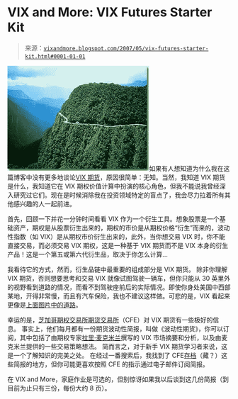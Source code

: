 <!--yml

category: 未分类

date: 2024-05-18 19:14:47

-->

# VIX and More: VIX Futures Starter Kit

> 来源：[`vixandmore.blogspot.com/2007/05/vix-futures-starter-kit.html#0001-01-01`](http://vixandmore.blogspot.com/2007/05/vix-futures-starter-kit.html#0001-01-01)

![](img/0f22ef6a2933fa80fe232f82b09e2511.png)如果有人想知道为什么我在这篇博客中没有更多地谈论[VIX 期货](http://cfe.cboe.com/Products/Products_VIX.aspx)，原因很简单：无知。当然，我知道 VIX 期货是什么，我知道它在 VIX 期权价值计算中扮演的核心角色，但我不能说我曾经深入研究过它们。现在是时候消除我在投资领域特定的盲点了，我会尽力拉着所有其他感兴趣的人一起前进。

首先，回顾一下并花一分钟时间看看 VIX 作为一个衍生工具。想象股票是一个基础资产，期权是从股票衍生出来的，期权的市价是从期权价格“衍生”而来的，波动性指数（如 VIX）是从期权市价衍生出来的，此外，当你想交易 VIX 时，你不能直接交易，而必须交易 VIX 期权，这是一种基于 VIX 期货而不是 VIX 本身的衍生产品！这是一个第五或第六代衍生品，取决于你怎么计算…

我看待它的方式，然而，衍生品链中最重要的组成部分是 VIX 期货。 除非你理解 VIX 期货，否则想要思考和交易 VIX 就像试图驾驶一辆车，但你只能从 30 英里外的视野看到道路的情况，而看不到驾驶座前后的实际情况。即使你身处美国中西部某地，开得非常慢，而且有汽车保险，我也不建议这样做。可悲的是，VIX 看起来更像是[上面图片中的道路](http://en.wikipedia.org/wiki/Yungas_Road)。

幸运的是，[芝加哥期权交易所期货交易所](http://cfe.cboe.com/)（CFE）对 VIX 期货有一些极好的信息。 事实上，他们每月都有一份期货波动性简报，叫做《波动性期货》，你可以订阅，其中包括了由期权专家[拉里·麦克米兰](http://www.amazon.com/exec/obidos/search-handle-url/103-4973539-9183832?%5Fencoding=UTF8&search-type=ss&index=books&field-author=Lawrence%20G.%20McMillan)撰写的 VIX 市场摘要和分析，以及由麦克米兰提供的一些交易策略想法。 简而言之，对于新手 VIX 期货学习者来说，这是一个了解知识的完美之处。 在经过一番搜索后，我找到了 CFE[存档](http://cfe.cboe.com/aboutcfe/volatilitynewsletter.aspx)（藏？）这些简报的地方，但你可能更喜欢按照 CFE 的指示通过电子邮件订阅简报。

在 VIX and More，家庭作业是可选的，但别惊讶如果我以后谈到这几份简报（到目前为止只有三份，每份大约 8 页）。
